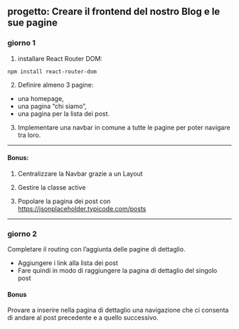## progetto: Creare il frontend del nostro Blog e le sue pagine

### giorno 1
1. installare React Router DOM: 
```
npm install react-router-dom
```  



2. Definire almeno 3 pagine:  
- una homepage,  
- una pagina “chi siamo”,  
- una pagina per la lista dei post.  



3. Implementare una navbar in comune a tutte le pagine per poter navigare tra loro.

---




#### Bonus:
1. Centralizzare la Navbar grazie a un Layout  

2. Gestire la classe active  

3. Popolare la pagina dei post con https://jsonplaceholder.typicode.com/posts  

---

### giorno 2
Completare il  routing con l’aggiunta delle pagine di dettaglio.
- Aggiungere i link alla lista dei post
- Fare quindi in modo di raggiungere la pagina di dettaglio del singolo post  

#### Bonus  

Provare a inserire nella pagina di dettaglio una navigazione che ci consenta di andare al post precedente e a quello successivo.

